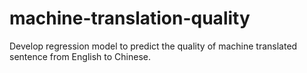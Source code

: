 # machine-translation-quality
Develop regression model to predict the quality of machine translated sentence from English to Chinese.
